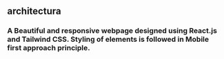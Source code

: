 ## architectura
 
### A Beautiful and responsive webpage designed using React.js and Tailwind CSS. Styling of elements is followed in Mobile first approach principle. 
